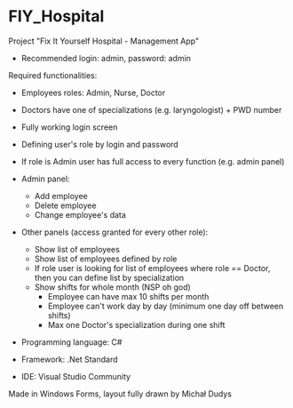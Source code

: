 # FIY_Hospital
Project "Fix It Yourself Hospital - Management App"

- Recommended login: admin, password: admin

Required functionalities:

- Employees roles: Admin, Nurse, Doctor
- Doctors have one of specializations (e.g. laryngologist) + PWD number
- Fully working login screen
- Defining user's role by login and password
- If role is Admin user has full access to every function (e.g. admin panel)
- Admin panel:
  - Add employee
  - Delete employee
  - Change employee's data
- Other panels (access granted for every other role):
  - Show list of employees
  - Show list of employees defined by role 
  - If role user is looking for list of employees where role == Doctor, then you can define list by specialization
  - Show shifts for whole month (NSP oh god)
    - Employee can have max 10 shifts per month
    - Employee can't work day by day (minimum one day off between shifts)
    - Max one Doctor's specialization during one shift
    
 - Programming language: C#
 - Framework: .Net Standard
 - IDE: Visual Studio Community
 
 Made in Windows Forms, layout fully drawn by Michał Dudys
